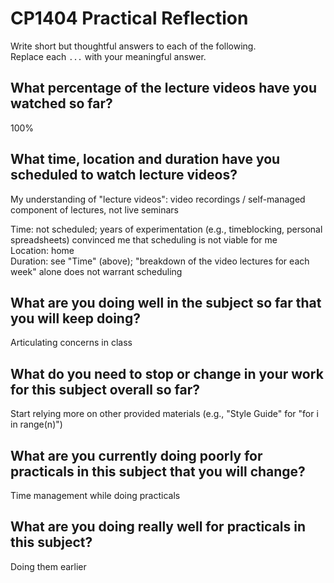 # CP1404 Practical Reflection

Write short but thoughtful answers to each of the following.  
Replace each `...` with your meaningful answer.

## What percentage of the lecture videos have you watched so far?

100%

## What time, location and duration have you scheduled to watch lecture videos?

My understanding of "lecture videos": video recordings / self-managed component of lectures, not live seminars

Time: not scheduled; years of experimentation (e.g., timeblocking, personal spreadsheets) convinced me that scheduling
is not viable for me  
Location: home  
Duration: see "Time" (above); "breakdown of the video lectures for each week" alone does not warrant scheduling

## What are you doing well in the subject so far that you will keep doing?

Articulating concerns in class

## What do you need to stop or change in your work for this subject overall so far?

Start relying more on other provided materials (e.g., "Style Guide" for "for i in range(n)")

## What are you currently doing poorly for practicals in this subject that you will change?

Time management while doing practicals

## What are you doing really well for practicals in this subject?

Doing them earlier
